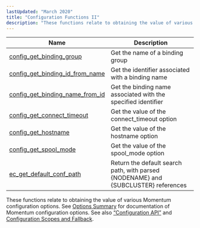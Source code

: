 ```yaml
---
lastUpdated: "March 2020"
title: "Configuration Functions II"
description: "These functions relate to obtaining the value of various Momentum configuration options See Options Summary for documentation of Momentum configuration options See also Section 1 3 5 Configuration API and Configuration Scopes and Fallback..."
---
```



| Name                                                                                                                          | Description                                                                        |
|-------------------------------------------------------------------------------------------------------------------------------|------------------------------------------------------------------------------------|
| [config_get_binding_group](/momentum/3/3-api/apis-config-get-binding-group)               | Get the name of a binding group                                                    |
| [config_get_binding_id_from_name](/momentum/3/3-api/apis-config-get-binding-id-from-name) | Get the identifier associated with a binding name                                  |
| [config_get_binding_name_from_id](/momentum/3/3-api/apis-config-get-binding-name-from-id) | Get the binding name associated with the specified identifier                      |
| [config_get_connect_timeout](/momentum/3/3-api/apis-config-get-connect-timeout)           | Get the value of the connect_timeout option                                        |
| [config_get_hostname](/momentum/3/3-api/apis-config-get-hostname)                         | Get the value of the hostname option                                               |
| [config_get_spool_mode](/momentum/3/3-api/apis-config-get-spool-mode)                     | Get the value of the spool_mode option                                             |
| [ec_get_default_conf_path](/momentum/3/3-api/apis-ec-get-default-conf-path)               | Return the default search path, with parsed {NODENAME} and {SUBCLUSTER} references |

These functions relate to obtaining the value of various Momentum configuration options. See [Options Summary](/momentum/3/3-reference/options-summary) for documentation of Momentum configuration options. See also [“Configuration API”](/momentum/3/3-api/arch-primary-apis#arch.configuration) and [Configuration Scopes and Fallback](/momentum/3/3-reference/3-reference-ecelerity-conf-fallback).